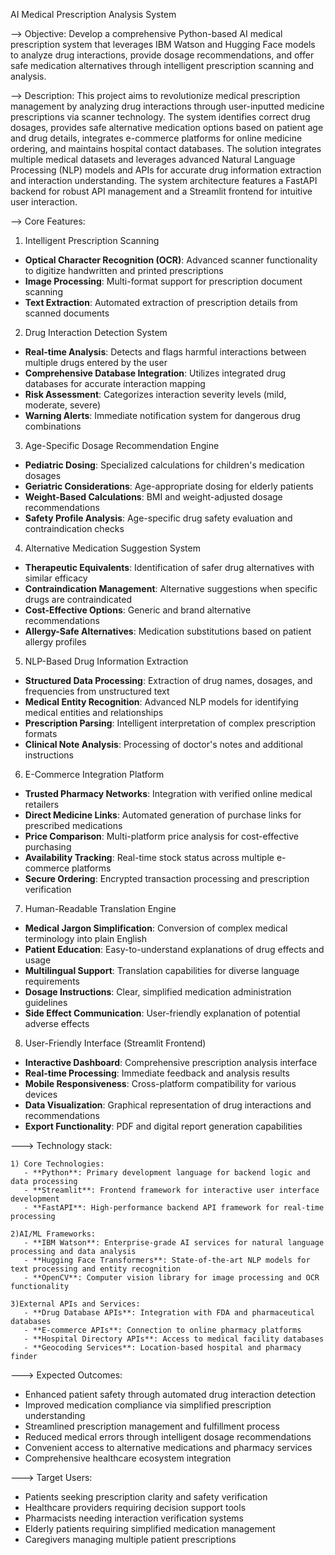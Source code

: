 AI Medical Prescription Analysis System

--> Objective:
     Develop a comprehensive Python-based AI medical prescription system that leverages IBM Watson and Hugging Face models to analyze drug             interactions, provide dosage recommendations, and offer safe medication alternatives through intelligent prescription scanning and analysis.

--> Description:
     This project aims to revolutionize medical prescription management by analyzing drug interactions through user-inputted medicine prescriptions via scanner technology. The system identifies correct drug dosages, provides safe alternative medication options based on patient age and drug details, integrates e-commerce platforms for online medicine ordering, and maintains hospital contact databases. The solution integrates multiple medical datasets and leverages advanced Natural Language Processing (NLP) models and APIs for accurate drug information extraction and interaction understanding. The system architecture features a FastAPI backend for robust API management and a Streamlit frontend for intuitive user interaction.

--> Core Features:

1. Intelligent Prescription Scanning
- **Optical Character Recognition (OCR)**: Advanced scanner functionality to digitize handwritten and printed prescriptions
- **Image Processing**: Multi-format support for prescription document scanning
- **Text Extraction**: Automated extraction of prescription details from scanned documents

2. Drug Interaction Detection System
- **Real-time Analysis**: Detects and flags harmful interactions between multiple drugs entered by the user
- **Comprehensive Database Integration**: Utilizes integrated drug databases for accurate interaction mapping
- **Risk Assessment**: Categorizes interaction severity levels (mild, moderate, severe)
- **Warning Alerts**: Immediate notification system for dangerous drug combinations

3. Age-Specific Dosage Recommendation Engine
- **Pediatric Dosing**: Specialized calculations for children's medication dosages
- **Geriatric Considerations**: Age-appropriate dosing for elderly patients
- **Weight-Based Calculations**: BMI and weight-adjusted dosage recommendations
- **Safety Profile Analysis**: Age-specific drug safety evaluation and contraindication checks

4. Alternative Medication Suggestion System
- **Therapeutic Equivalents**: Identification of safer drug alternatives with similar efficacy
- **Contraindication Management**: Alternative suggestions when specific drugs are contraindicated
- **Cost-Effective Options**: Generic and brand alternative recommendations
- **Allergy-Safe Alternatives**: Medication substitutions based on patient allergy profiles

5. NLP-Based Drug Information Extraction
- **Structured Data Processing**: Extraction of drug names, dosages, and frequencies from unstructured text
- **Medical Entity Recognition**: Advanced NLP models for identifying medical entities and relationships
- **Prescription Parsing**: Intelligent interpretation of complex prescription formats
- **Clinical Note Analysis**: Processing of doctor's notes and additional instructions

6. E-Commerce Integration Platform
- **Trusted Pharmacy Networks**: Integration with verified online medical retailers
- **Direct Medicine Links**: Automated generation of purchase links for prescribed medications
- **Price Comparison**: Multi-platform price analysis for cost-effective purchasing
- **Availability Tracking**: Real-time stock status across multiple e-commerce platforms
- **Secure Ordering**: Encrypted transaction processing and prescription verification

7. Human-Readable Translation Engine
- **Medical Jargon Simplification**: Conversion of complex medical terminology into plain English
- **Patient Education**: Easy-to-understand explanations of drug effects and usage
- **Multilingual Support**: Translation capabilities for diverse language requirements
- **Dosage Instructions**: Clear, simplified medication administration guidelines
- **Side Effect Communication**: User-friendly explanation of potential adverse effects

8. User-Friendly Interface (Streamlit Frontend)
- **Interactive Dashboard**: Comprehensive prescription analysis interface
- **Real-time Processing**: Immediate feedback and analysis results
- **Mobile Responsiveness**: Cross-platform compatibility for various devices
- **Data Visualization**: Graphical representation of drug interactions and recommendations
- **Export Functionality**: PDF and digital report generation capabilities

---> Technology stack:

    1) Core Technologies:
       - **Python**: Primary development language for backend logic and data processing
       - **Streamlit**: Frontend framework for interactive user interface development
       - **FastAPI**: High-performance backend API framework for real-time processing

    2)AI/ML Frameworks:
       - **IBM Watson**: Enterprise-grade AI services for natural language processing and data analysis
       - **Hugging Face Transformers**: State-of-the-art NLP models for text processing and entity recognition
       - **OpenCV**: Computer vision library for image processing and OCR functionality

    3)External APIs and Services:
       - **Drug Database APIs**: Integration with FDA and pharmaceutical databases
       - **E-commerce APIs**: Connection to online pharmacy platforms
       - **Hospital Directory APIs**: Access to medical facility databases
       - **Geocoding Services**: Location-based hospital and pharmacy finder

---> Expected Outcomes:
- Enhanced patient safety through automated drug interaction detection
- Improved medication compliance via simplified prescription understanding
- Streamlined prescription management and fulfillment process
- Reduced medical errors through intelligent dosage recommendations
- Convenient access to alternative medications and pharmacy services
- Comprehensive healthcare ecosystem integration

---> Target Users:
- Patients seeking prescription clarity and safety verification
- Healthcare providers requiring decision support tools
- Pharmacists needing interaction verification systems
- Elderly patients requiring simplified medication management
- Caregivers managing multiple patient prescriptions
